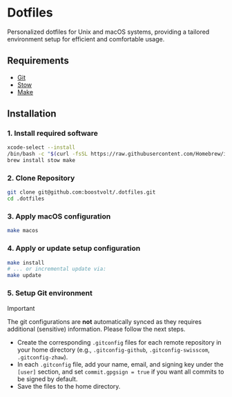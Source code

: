 # Dotfiles

Personalized dotfiles for Unix and macOS systems, providing a tailored environment setup for efficient and comfortable usage.

## Requirements

- [Git](https://git-scm.com/)
- [Stow](https://www.gnu.org/software/stow/)
- [Make](https://www.gnu.org/software/make/)

## Installation

### 1. Install required software

```sh
xcode-select --install
/bin/bash -c "$(curl -fsSL https://raw.githubusercontent.com/Homebrew/install/HEAD/install.sh)"
brew install stow make
```

### 2. Clone Repository

```sh
git clone git@github.com:boostvolt/.dotfiles.git
cd .dotfiles
```

### 3. Apply macOS configuration

```sh
make macos
```

### 4. Apply or update setup configuration

```sh
make install
# ... or incremental update via:
make update
```

### 5. Setup Git environment

> [!IMPORTANT]
> The git configurations are **not** automatically synced as they requires additional (sensitive) information. Please follow the next steps.

- Create the corresponding `.gitconfig` files for each remote repository in your home directory (e.g., `.gitconfig-github`, `.gitconfig-swisscom`, `.gitconfig-zhaw`).
- In each `.gitconfig` file, add your name, email, and signing key under the `[user]` section, and set `commit.gpgsign = true` if you want all commits to be signed by default.
- Save the files to the home directory.
